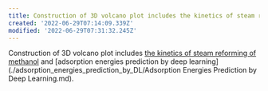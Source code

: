 ```yaml
---
title: Construction of 3D volcano plot includes the kinetics of steam reforming of methanol and adsorption energies prediction by deep learning.
created: '2022-06-29T07:14:09.339Z'
modified: '2022-06-29T07:31:32.245Z'
---
```


Construction of 3D volcano plot includes [the kinetics of steam reforming of methanol](./kinetics_of_steam_reforming_of_methanol/Establishment_of_microkinetics_of_methanol_steam_reforming.md) and [adsorption energies prediction by deep learning](./adsorption_energies_prediction_by_DL/Adsorption Energies Prediction by Deep Learning.md).
